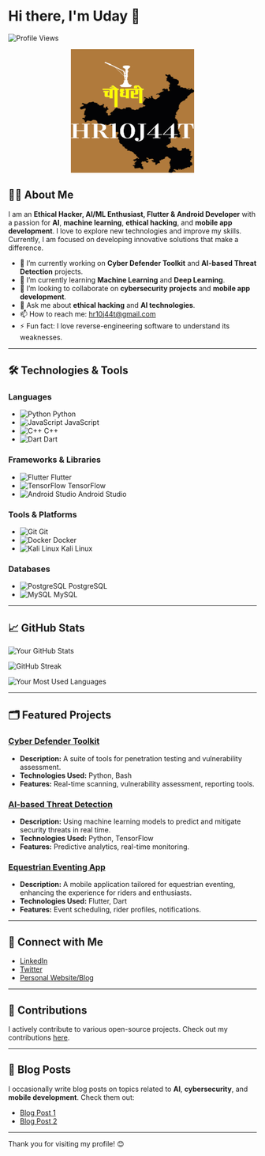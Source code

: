 # Hi there, I'm Uday 👋

![Profile Views](https://komarev.com/ghpvc/?username=HR10J44T&color=blueviolet)

<p align="center">
    <img src="https://github.com/HR10J44T/HR10J44T/blob/main/HR10J44T.png" alt="HR10J44T Banner" height="250" width="250"/> <!-- Replace with your image URL -->
</p>

## 👨‍💻 About Me

I am an **Ethical Hacker, AI/ML Enthusiast, Flutter & Android Developer** with a passion for **AI**, **machine learning**, **ethical hacking**, and **mobile app development**. I love to explore new technologies and improve my skills. Currently, I am focused on developing innovative solutions that make a difference.

- 🔭 I’m currently working on **Cyber Defender Toolkit** and **AI-based Threat Detection** projects.
- 🌱 I’m currently learning **Machine Learning** and **Deep Learning**.
- 👯 I’m looking to collaborate on **cybersecurity projects** and **mobile app development**.
- 💬 Ask me about **ethical hacking** and **AI technologies**.
- 📫 How to reach me: [hr10j44t@gmail.com](mailto:hr10j44t@gmail.com)
- ⚡ Fun fact: I love reverse-engineering software to understand its weaknesses.

---

## 🛠️ Technologies & Tools

### Languages
- ![Python](https://img.shields.io/badge/-Python-3776AB?style=flat&logo=python&logoColor=white) Python
- ![JavaScript](https://img.shields.io/badge/-JavaScript-F7DF1E?style=flat&logo=javascript&logoColor=black) JavaScript
- ![C++](https://img.shields.io/badge/-C++-00599C?style=flat&logo=c%2B%2B&logoColor=white) C++
- ![Dart](https://img.shields.io/badge/-Dart-01579B?style=flat&logo=dart&logoColor=white) Dart

### Frameworks & Libraries
- ![Flutter](https://img.shields.io/badge/-Flutter-02569B?style=flat&logo=flutter&logoColor=white) Flutter
- ![TensorFlow](https://img.shields.io/badge/-TensorFlow-FF6F00?style=flat&logo=tensorflow&logoColor=white) TensorFlow
- ![Android Studio](https://img.shields.io/badge/-Android%20Studio-3DDC84?style=flat&logo=android-studio&logoColor=white) Android Studio

### Tools & Platforms
- ![Git](https://img.shields.io/badge/-Git-F05032?style=flat&logo=git&logoColor=white) Git
- ![Docker](https://img.shields.io/badge/-Docker-2496ED?style=flat&logo=docker&logoColor=white) Docker
- ![Kali Linux](https://img.shields.io/badge/-Kali%20Linux-557C94?style=flat&logo=kali-linux&logoColor=white) Kali Linux

### Databases
- ![PostgreSQL](https://img.shields.io/badge/-PostgreSQL-336791?style=flat&logo=postgresql&logoColor=white) PostgreSQL
- ![MySQL](https://img.shields.io/badge/-MySQL-4479A1?style=flat&logo=mysql&logoColor=white) MySQL

---

## 📈 GitHub Stats

![Your GitHub Stats](https://github-readme-stats.vercel.app/api?username=HR10J44T&show_icons=true&theme=radical)

![GitHub Streak](https://github-readme-streak-stats.herokuapp.com/?user=HR10J44T&theme=radical&date_format=j%20M%5B%20Y%5D)

![Your Most Used Languages](https://github-readme-stats.vercel.app/api/top-langs/?username=HR10J44T&layout=compact&theme=radical)

---

## 🗂️ Featured Projects

### [Cyber Defender Toolkit](https://github.com/HR10J44T/Cyber-Defender-Toolkit)
- **Description:** A suite of tools for penetration testing and vulnerability assessment.
- **Technologies Used:** Python, Bash
- **Features:** Real-time scanning, vulnerability assessment, reporting tools.

### [AI-based Threat Detection](https://github.com/HR10J44T/AI-Threat-Detection)
- **Description:** Using machine learning models to predict and mitigate security threats in real time.
- **Technologies Used:** Python, TensorFlow
- **Features:** Predictive analytics, real-time monitoring.

### [Equestrian Eventing App](https://github.com/HR10J44T/Equestrian-App)
- **Description:** A mobile application tailored for equestrian eventing, enhancing the experience for riders and enthusiasts.
- **Technologies Used:** Flutter, Dart
- **Features:** Event scheduling, rider profiles, notifications.

---

## 🤝 Connect with Me

- [LinkedIn](https://www.linkedin.com/in/yourprofile)
- [Twitter](https://twitter.com/yourhandle)
- [Personal Website/Blog](https://yourwebsite.com)

---

## 🌟 Contributions

I actively contribute to various open-source projects. Check out my contributions [here](https://github.com/HR10J44T?tab=repositories).

---

## 📝 Blog Posts

I occasionally write blog posts on topics related to **AI**, **cybersecurity**, and **mobile development**. Check them out:

- [Blog Post 1](https://yourblog.com/post1)
- [Blog Post 2](https://yourblog.com/post2)

---

Thank you for visiting my profile! 😊
